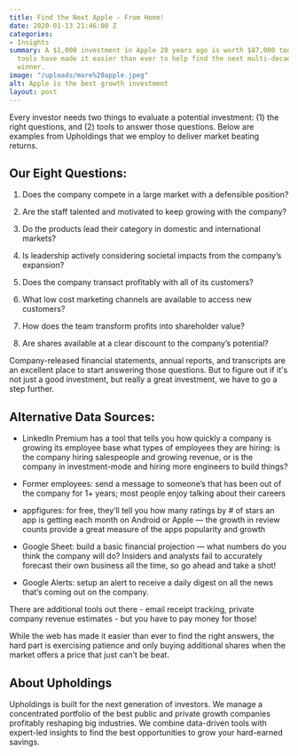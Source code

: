```yaml
---
title: Find the Next Apple - From Home!
date: 2020-01-13 21:46:00 Z
categories:
- Insights
summary: A $1,000 investment in Apple 20 years ago is worth $87,000 today. Online
  tools have made it easier than ever to help find the next multi-decade stock market
  winner.
image: "/uploads/more%20apple.jpeg"
alt: Apple is the best growth investment
layout: post
---
```


Every investor needs two things to evaluate a potential investment: (1) the right questions, and (2) tools to answer those questions. Below are examples from Upholdings that we employ to deliver market beating returns.

## **Our Eight Questions:**

1. Does the company compete in a large market with a defensible position?

2. Are the staff talented and motivated to keep growing with the company?

3. Do the products lead their category in domestic and international markets?

4. Is leadership actively considering societal impacts from the company’s expansion?

5. Does the company transact profitably with all of its customers?

6. What low cost marketing channels are available to access new customers?

7. How does the team transform profits into shareholder value?

8. Are shares available at a clear discount to the company’s potential?

Company-released financial statements, annual reports, and transcripts are an excellent place to start answering those questions. But to figure out if it's not just a good investment, but really a great investment, we have to go a step further.

## **Alternative Data Sources:**

* LinkedIn Premium has a tool that tells you how quickly a company is growing its employee base what types of employees they are hiring: is the company hiring salespeople and growing revenue, or is the company in investment-mode and hiring more engineers to build things?

* Former employees: send a message to someone’s that has been out of the company for 1\+ years; most people enjoy talking about their careers

* appfigures: for free, they’ll tell you how many ratings by # of stars an app is getting each month on Android or Apple — the growth in review counts provide a great measure of the apps popularity and growth

* Google Sheet: build a basic financial projection — what numbers do you think the company will do? Insiders and analysts fail to accurately forecast their own business all the time, so go ahead and take a shot!

* Google Alerts: setup an alert to receive a daily digest on all the news that’s coming out on the company.

There are additional tools out there - email receipt tracking, private company revenue estimates - but you have to pay money for those!

While the web has made it easier than ever to find the right answers, the hard part is exercising patience and only buying additional shares when the market offers a price that just can’t be beat.

## **About Upholdings**

Upholdings is built for the next generation of investors. We manage a concentrated portfolio of the best public and private growth companies profitably reshaping big industries. We combine data-driven tools with expert-led insights to find the best opportunities to grow your hard-earned savings.